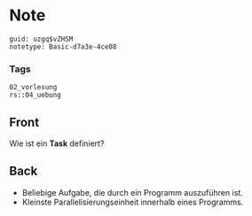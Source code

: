 # Note
```
guid: uzgq$vZHSM
notetype: Basic-d7a3e-4ce08
```

### Tags
```
02_vorlesung
rs::04_uebung
```

## Front
<p>Wie ist ein <b>Task</b> definiert?

## Back
<div>
  <div>
    <ul>
      <li>Beliebige Aufgabe, die durch ein Programm auszuführen
      ist.
      <li>Kleinste Parallelisierungseinheit innerhalb eines
      Programms.
    </ul>
  </div>
</div>
